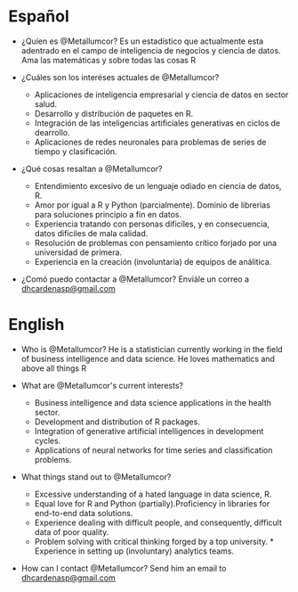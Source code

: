 # Español

- ¿Quíen es @Metallumcor? Es un estadístico que actualmente esta adentrado en el campo de inteligencia de negocios y ciencia de datos. Ama las matemáticas y sobre todas las cosas R

- ¿Cuáles son los interéses actuales de @Metallumcor? 
  * Aplicaciones de inteligencia empresarial y ciencia de datos en sector salud.
  * Desarrollo y distribución de paquetes en R.
  * Integración de las inteligencias artificiales generativas en ciclos de dearrollo.
  * Aplicaciones de redes neuronales para problemas de series de tiempo y clasificación.
 
 - ¿Qué cosas resaltan a @Metallumcor?
   * Entendimiento excesivo de un lenguaje odiado en ciencia de datos, R.
   * Amor por igual a R y Python (parcialmente). Dominio de librerias para soluciones principio a fin en datos.
   * Experiencia tratando con personas dificíles, y en consecuencia, datos dificiles de mala calidad.
   * Resolución de problemas con pensamiento crítico forjado por una universidad de primera.
   * Experiencia en la creación (involuntaria) de equipos de análitica.
  
- ¿Comó puedo contactar a @Metallumcor? Enviále un correo a dhcardenasp@gmail.com

# English

- Who is @Metallumcor? He is a statistician currently working in the field of business intelligence and data science. He loves mathematics and above all things R

- What are @Metallumcor's current interests? 
  * Business intelligence and data science applications in the health sector.
  * Development and distribution of R packages.
  * Integration of generative artificial intelligences in development cycles.
  * Applications of neural networks for time series and classification problems.
    
 - What things stand out to @Metallumcor?
   * Excessive understanding of a hated language in data science, R.
   * Equal love for R and Python (partially).Proficiency in libraries for end-to-end data solutions.
   * Experience dealing with difficult people, and consequently, difficult data of poor quality.
   * Problem solving with critical thinking forged by a top university.   * Experience in setting up (involuntary) analytics teams.

- How can I contact @Metallumcor? Send him an email to dhcardenasp@gmail.com

<!---
Metallumcor/Metallumcor is a ✨ special ✨ repository because its `README.md` (this file) appears on your GitHub profile.
You can click the Preview link to take a look at your changes.
--->
